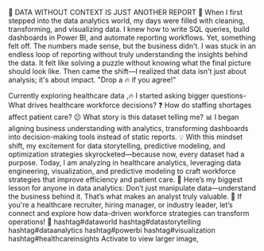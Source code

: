 🚀 DATA WITHOUT CONTEXT IS JUST ANOTHER REPORT 🚀
When I first stepped into the data analytics world, my days were filled with cleaning, transforming, and visualizing data. I knew how to write SQL queries, build dashboards in Power BI, and automate reporting workflows.
Yet, something felt off.
The numbers made sense, but the business didn’t. I was stuck in an endless loop of reporting without truly understanding the insights behind the data. It felt like solving a puzzle without knowing what the final picture should look like.
Then came the shift—I realized that data isn't just about analysis; it's about impact.
"Drop a 🔥 if you agree!"

Currently exploring healthcare data ,🔥 I started asking bigger questions-
What drives healthcare workforce decisions? ❓ How do staffing shortages affect patient care? 😕 What story is this dataset telling me? 📊 I began aligning business understanding with analytics, transforming dashboards into decision-making tools instead of static reports. 💡
With this mindset shift, my excitement for data storytelling, predictive modeling, and optimization strategies skyrocketed—because now, every dataset had a purpose.
Today, I am analyzing in healthcare analytics, leveraging data engineering, visualization, and predictive modeling to craft workforce strategies that improve efficiency and patient care.
🎯 Here’s my biggest lesson for anyone in data analytics: Don’t just manipulate data—understand the business behind it. That’s what makes an analyst truly valuable.
📢 If you're a healthcare recruiter, hiring manager, or industry leader, let’s connect and explore how data-driven workforce strategies can transform operations! 🚀
hashtag#dataworld hashtag#datastorytelling hashtag#dataanalytics hashtag#powerbi hashtag#visualization hashtag#healthcareinsights
Activate to view larger image,
